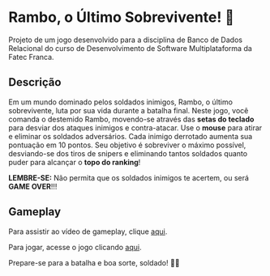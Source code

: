 # Rambo, o Último Sobrevivente! 🔫

Projeto de um jogo desenvolvido para a disciplina de Banco de Dados Relacional do curso de Desenvolvimento de Software Multiplataforma da Fatec Franca.

## Descrição

Em um mundo dominado pelos soldados inimigos, Rambo, o último sobrevivente, luta por sua vida durante a batalha final. Neste jogo, você comanda o destemido Rambo, movendo-se através das **setas do teclado** para desviar dos ataques inimigos e contra-atacar. Use o **mouse** para atirar e eliminar os soldados adversários. Cada inimigo derrotado aumenta sua pontuação em 10 pontos. Seu objetivo é sobreviver o máximo possível, desviando-se dos tiros de snipers e eliminando tantos soldados quanto puder para alcançar o **topo do ranking**!

**LEMBRE-SE:** Não permita que os soldados inimigos te acertem, ou será **GAME OVER**!!!

## Gameplay

Para assistir ao vídeo de gameplay, clique [aqui]([URL_DA_PÁGINA_DO_YOUTUBE](https://youtu.be/WIucHDYeuDY)).

Para jogar, acesse o jogo clicando [aqui](https://resplendent-mochi-91ccbb.netlify.app/).

Prepare-se para a batalha e boa sorte, soldado! 🚁🔥
